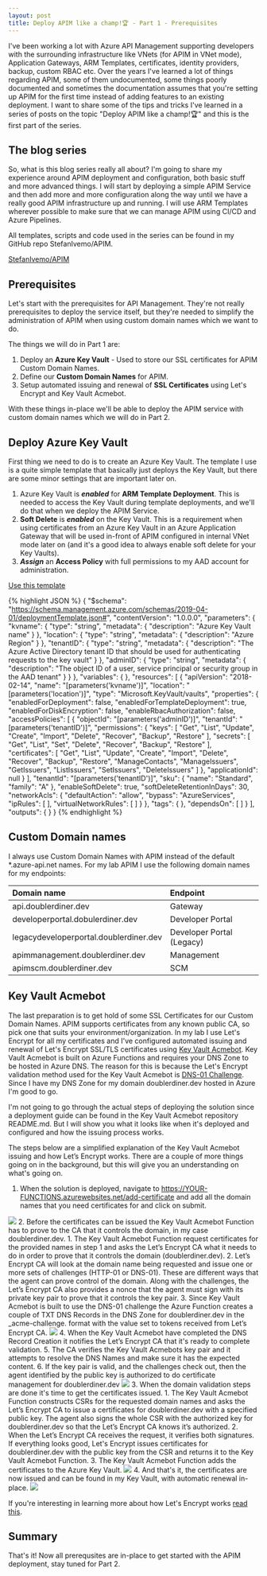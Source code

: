 ```yaml
---
layout: post
title: Deploy APIM like a champ!🏆 - Part 1 - Prerequisites
---
```


I've been working a lot with Azure API Management supporting developers with the surrounding infrastructure like VNets (for APIM in VNet mode), Application Gateways, ARM Templates, certificates, identity providers, backup, custom RBAC etc. Over the years I've learned a lot of things regarding APIM, some of them undocumented, some things poorly documented and sometimes the documentation assumes that you're setting up APIM for the first time instead of adding features to an existing deployment. I want to share some of the tips and tricks I've learned in a series of posts on the topic "Deploy APIM like a champ!🏆" and this is the first part of the series.

The blog series
------
So, what is this blog series really all about? I'm going to share my experience around APIM deployment and configuration, both basic stuff and more advanced things. I will start by deploying a simple APIM Service and then add more and more configuration along the way until we have a really good APIM infrastructure up and running. I will use ARM Templates wherever possible to make sure that we can manage APIM using CI/CD and Azure Pipelines.

All templates, scripts and code used in the series can be found in my GitHub repo StefanIvemo/APIM.  

<a class="github-button" href="https://github.com/StefanIvemo/APIM/" aria-label="Use this template StefanIvemo/APIM on GitHub">StefanIvemo/APIM</a>

Prerequisites
------

Let's start with the prerequisites for API Management. They're not really prerequisites to deploy the service itself, but they're needed to simplify the administration of APIM when using custom domain names which we want to do.

The things we will do in Part 1 are:

1. Deploy an **Azure Key Vault** - Used to store our SSL certificates for APIM Custom Domain Names.
2. Define our **Custom Domain Names** for APIM.
3. Setup automated issuing and renewal of **SSL Certificates** using Let's Encrypt and Key Vault Acmebot.

With these things in-place we'll be able to deploy the APIM service with custom domain names which we will do in Part 2.

Deploy Azure Key Vault
-----
First thing we need to do is to create an Azure Key Vault. The template I use is a quite simple template that basically just deploys the Key Vault, but there are some minor settings that are important later on.

1. Azure Key Vault is **_enabled_** for **ARM Template Deployment**. This is needed to access the Key Vault during template deployments, and we'll do that when we deploy the APIM Service.
2. **Soft Delete** is **_enabled_** on the Key Vault. This is a requirement when using certificates from an Azure Key Vault in an Azure Application Gateway that will be used in-front of APIM configured in internal VNet mode later on (and it's a good idea to always enable soft delete for your Key Vaults).
3. **_Assign_** an **Access Policy** with full permissions to my AAD account for administration.

<a class="github-button" href="https://github.com/StefanIvemo/APIM/blob/master/Part%201%20-%20Prerequisites/KeyVault.json" aria-label="Use this template StefanIvemo/APIM on GitHub">Use this template</a>

{% highlight JSON %}
{
    "$schema": "https://schema.management.azure.com/schemas/2019-04-01/deploymentTemplate.json#",
    "contentVersion": "1.0.0.0",
    "parameters": {
        "kvname": {
            "type": "string",
            "metadata": {
                "description": "Azure Key Vault name"
            }
        },
        "location": {
            "type": "string",
            "metadata": {
                "description": "Azure Region"
            }
        },
        "tenantID": {
            "type": "string",
            "metadata": {
                "description": "The Azure Active Directory tenant ID that should be used for authenticating requests to the key vault"
            }
        },
        "adminID": {
            "type": "string",
            "metadata": {
                "description": "The object ID of a user, service principal or security group in the AAD tenant"
            }
        }
    },
    "variables": {
    },
    "resources": [
        {
            "apiVersion": "2018-02-14",
            "name": "[parameters('kvname')]",
            "location": "[parameters('location')]",
            "type": "Microsoft.KeyVault/vaults",
            "properties": {
                "enabledForDeployment": false,
                "enabledForTemplateDeployment": true,
                "enabledForDiskEncryption": false,
                "enableRbacAuthorization": false,
                "accessPolicies": [
                    {
                        "objectId": "[parameters('adminID')]",
                        "tenantId": "[parameters('tenantID')]",
                        "permissions": {
                            "keys": [
                                "Get",
                                "List",
                                "Update",
                                "Create",
                                "Import",
                                "Delete",
                                "Recover",
                                "Backup",
                                "Restore"
                            ],
                            "secrets": [
                                "Get",
                                "List",
                                "Set",
                                "Delete",
                                "Recover",
                                "Backup",
                                "Restore"
                            ],
                            "certificates": [
                                "Get",
                                "List",
                                "Update",
                                "Create",
                                "Import",
                                "Delete",
                                "Recover",
                                "Backup",
                                "Restore",
                                "ManageContacts",
                                "ManageIssuers",
                                "GetIssuers",
                                "ListIssuers",
                                "SetIssuers",
                                "DeleteIssuers"
                            ]
                        },
                        "applicationId": null
                    }
                ],
                "tenantId": "[parameters('tenantID')]",
                "sku": {
                    "name": "Standard",
                    "family": "A"
                },
                "enableSoftDelete": true,
                "softDeleteRetentionInDays": 30,
                "networkAcls": {
                    "defaultAction": "allow",
                    "bypass": "AzureServices",
                    "ipRules": [
                    ],
                    "virtualNetworkRules": [
                    ]
                }
            },
            "tags": {
            },
            "dependsOn": [
            ]
        }
    ],
    "outputs": {
    }
}
{% endhighlight %}

Custom Domain names
-----
I always use Custom Domain Names with APIM instead of the default *.azure-api.net names. For my lab APIM I use the following domain names for my endpoints:  

| Domain name   | Endpoint      |
| :------------- |:-------------|
| api.doublerdiner.dev     | Gateway |
| developerportal.dobulerdiner.dev   | Developer Portal      |
| legacydeveloperportal.doublerdiner.dev | Developer Portal (Legacy)     |
| apimmanagement.doublerdiner.dev | Management    |
| apimscm.doublerdiner.dev | SCM    |  

Key Vault Acmebot
-----
The last preparation is to get hold of some SSL Certificates for our Custom Domain Names. APIM supports certificates from any known public CA, so pick one that suits your environment/organization. In my lab I use Let's Encrypt for all my certificates and I've configured automated issuing and renewal of Let's Encrypt SSL/TLS certificates using [Key Vault Acmebot](https://github.com/shibayan/keyvault-acmebot). Key Vault Acmebot is built on Azure Functions and requires your DNS Zone to be hosted in Azure DNS. The reason for this is because the Let's Encrypt validation method used for the Key Vault Acmebot is [DNS-01 Challenge](https://letsencrypt.org/docs/challenge-types/#dns-01-challenge). Since I have my DNS Zone for my domain doublerdiner.dev hosted in Azure I'm good to go.  
  
I'm not going to go through the actual steps of deploying the solution since a deployment guide can be found in the Key Vault Acmebot repository README.md. But I will show you what it looks like when it's deployed and configured and how the issuing process works.  

The steps below are a simplified explanation of the Key Vault Acmebot issuing and how Let’s Encrypt works. There are a couple of more things going on in the background, but this will give you an understanding on what's going on.

1. When the solution is deployed, navigate to https://YOUR-FUNCTIONS.azurewebsites.net/add-certificate and add all the domain names that you need certificates for and click on submit.
<img src="https://github.com/StefanIvemo/stefanivemo.github.io/blob/master/images/apim-part1/Part1-acmebotissue.PNG?raw=true">
2. Before the certificates can be issued the Key Vault Acmebot Function has to prove to the CA that it controls the domain, in my case doublerdiner.dev.    
    1. The Key Vault Acmebot Function request certificates for the provided names in step 1 and asks the Let’s Encrypt CA what it needs to do in order to prove that it controls the domain (doublerdiner.dev).  
    2. Let’s Encrypt CA will look at the domain name being requested and issue one or more sets of challenges (HTTP-01 or DNS-01). These are different ways that the agent can prove control of the domain. Along with the challenges, the Let’s Encrypt CA also provides a nonce that the agent must sign with its private key pair to prove that it controls the key pair.
    3. Since Key Vault Acmebot is built to use the DNS-01 challenge the Azure Function creates a couple of TXT DNS Records in the DNS Zone for doublerdiner.dev in the _acme-challenge.<YOUR_DOMAIN> format with the value set to tokens received from Let’s Encrypt CA.        
    <img src="https://github.com/StefanIvemo/stefanivemo.github.io/blob/master/images/apim-part1/part1-dnsverification.PNG?raw=true">      
    4. When the Key Vault Acmebot have completed the DNS Record Creation it notifies the Let’s Encrypt CA that it's ready to complete validation.
    5. The CA verifies the Key Vault Acmebots key pair and it attempts to resolve the DNS Names and make sure it has the expected content.
    6. If the key pair is valid, and the challenges check out, then the agent identified by the public key is authorized to do certificate management for doublerdiner.dev  
    <img src="https://github.com/StefanIvemo/stefanivemo.github.io/blob/master/images/apim-part1/Part1-Acmebot-challenge.png?raw=true">      
3. When the domain validation steps are done it's time to get the certificates issued.  
    1. The Key Vault Acmebot Function constructs CSRs for the requested domain names and asks the Let’s Encrypt CA to issue a certificates for doublerdiner.dev with a specified public key. The agent also signs the whole CSR with the authorized key for doublerdiner.dev so that the Let’s Encrypt CA knows it’s authorized.
    2. When the Let’s Encrypt CA receives the request, it verifies both signatures. If everything looks good, Let's Encrypt issues certificates for doublerdiner.dev with the public key from the CSR and returns it to the Key Vault Acmebot Function.  
    3. The Key Vault Acmebot Function adds the certificates to the Azure Key Vault.
    <img src="https://github.com/StefanIvemo/stefanivemo.github.io/blob/master/images/apim-part1/Part1-Acmebot-issuing.png?raw=true"> 
4. And that's it, the certificates are now issued and can be found in my Key Vault, with automatic renewal in-place.  
  
<img src="https://github.com/StefanIvemo/stefanivemo.github.io/blob/master/images/apim-part1/part1-keyvaultcerts.PNG?raw=true">  
  
If you're interesting in learning more about how Let's Encrypt works [read this](https://letsencrypt.org/how-it-works/).

Summary
-----
That's it! Now all prerequsites are in-place to get started with the APIM deployment, stay tuned for Part 2.

<script src="https://utteranc.es/client.js"
        repo="StefanIvemo/stefanivemo.github.io"
        issue-term="pathname"
        label="Comment"
        theme="github-light"
        crossorigin="anonymous"
        async>
</script>

<script async defer src="https://buttons.github.io/buttons.js"></script>